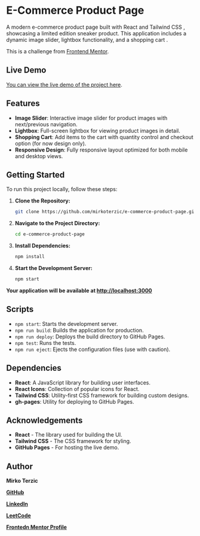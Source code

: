 # E-Commerce Product Page

A modern e-commerce product page built with React and Tailwind CSS , showcasing a limited edition sneaker product. This application includes a dynamic image slider, lightbox functionality, and a shopping cart . 

This is a challenge from [Frontend Mentor](https://www.frontendmentor.io/challenges/ecommerce-product-page-UPsZ9MJp6).

## Live Demo

 [You can view the live demo of the project here](https://mirkoterzic.github.io/e-commerce-product-page).

## Features

- **Image Slider**: Interactive image slider for product images with next/previous navigation.
- **Lightbox**: Full-screen lightbox for viewing product images in detail.
- **Shopping Cart**: Add items to the cart with quantity control and checkout option (for now design only).
- **Responsive Design**: Fully responsive layout optimized for both mobile and desktop views.

## Getting Started

To run this project locally, follow these steps:

1. **Clone the Repository:**

   ```bash
   git clone https://github.com/mirkoterzic/e-commerce-product-page.git
2. **Navigate to the Project Directory:**

   ```bash
   cd e-commerce-product-page

3. **Install Dependencies:**

   ```bash
   npm install

4. **Start the Development Server:**

   ```bash
   npm start

  **Your application will be available at [http://localhost:3000](http://localhost:3000)**

  ## Scripts

- `npm start`: Starts the development server.
- `npm run build`: Builds the application for production.
- `npm run deploy`: Deploys the build directory to GitHub Pages.
- `npm test`: Runs the tests.
- `npm run eject`: Ejects the configuration files (use with caution).

## Dependencies

- **React**: A JavaScript library for building user interfaces.
- **React Icons**: Collection of popular icons for React.
- **Tailwind CSS**: Utility-first CSS framework for building custom designs.
- **gh-pages**: Utility for deploying to GitHub Pages.



## Acknowledgements

- **React** - The library used for building the UI.
- **Tailwind CSS** - The CSS framework for styling.
- **GitHub Pages** - For hosting the live demo.

## Author

**Mirko Terzic**

**<a href="https://github.com/mirkoterzic" target="_blank">GitHub</a>**

**<a href="https://www.linkedin.com/in/mirkoterzic/" target="_blank">LinkedIn</a>**

**<a href="https://leetcode.com/u/mirko_terzic/" target="_blank">LeetCode</a>**

**<a href="https://www.frontendmentor.io/profile/mirkoterzic" target="_blank">Frontedn Mentor Profile</a>**




   
